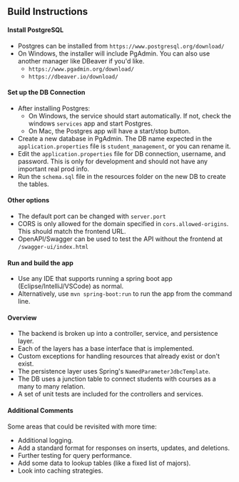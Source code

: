 ## Build Instructions

#### Install PostgreSQL

- Postgres can be installed from `https://www.postgresql.org/download/`
- On Windows, the installer will include PgAdmin. You can also use another manager like DBeaver if you'd like.
  - `https://www.pgadmin.org/download/`
  - `https://dbeaver.io/download/`

#### Set up the DB Connection

- After installing Postgres:
  - On Windows, the service should start automatically. If not, check the windows `services` app and start Postgres.
  - On Mac, the Postgres app will have a start/stop button.
- Create a new database in PgAdmin. The DB name expected in the `application.properties` file is `student_management`, or you can rename it.
- Edit the `application.properties` file for DB connection, username, and password. This is only for development and should not have any important real prod info.
- Run the `schema.sql` file in the resources folder on the new DB to create the tables.

#### Other options

- The default port can be changed with `server.port`
- CORS is only allowed for the domain specified in `cors.allowed-origins`. This should match the frontend URL.
- OpenAPI/Swagger can be used to test the API without the frontend at `/swagger-ui/index.html`

#### Run and build the app

- Use any IDE that supports running a spring boot app (Eclipse/IntelliJ/VSCode) as normal.
- Alternatively, use `mvn spring-boot:run` to run the app from the command line.

#### Overview

- The backend is broken up into a controller, service, and persistence layer.
- Each of the layers has a base interface that is implemented.
- Custom exceptions for handling resources that already exist or don't exist.
- The persistence layer uses Spring's `NamedParameterJdbcTemplate`.
- The DB uses a junction table to connect students with courses as a many to many relation.
- A set of unit tests are included for the controllers and services.

#### Additional Comments

Some areas that could be revisited with more time:

- Additional logging.
- Add a standard format for responses on inserts, updates, and deletions.
- Further testing for query performance.
- Add some data to lookup tables (like a fixed list of majors).
- Look into caching strategies.
